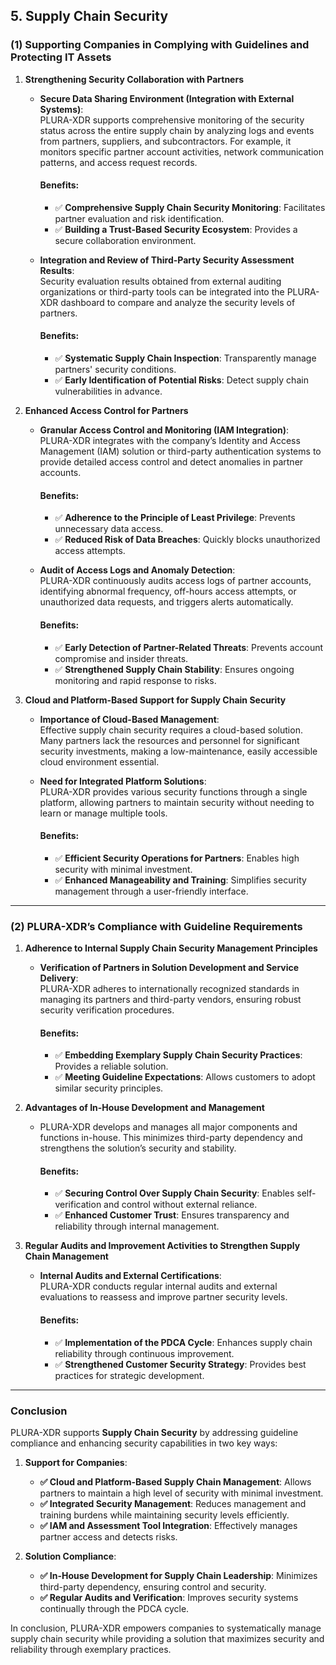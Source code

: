 ## **5. Supply Chain Security**

### (1) Supporting Companies in Complying with Guidelines and Protecting IT Assets

1. **Strengthening Security Collaboration with Partners**  
   - **Secure Data Sharing Environment (Integration with External Systems)**:  
     PLURA-XDR supports comprehensive monitoring of the security status across the entire supply chain by analyzing logs and events from partners, suppliers, and subcontractors. For example, it monitors specific partner account activities, network communication patterns, and access request records.  

     #### Benefits:
     - ✅ **Comprehensive Supply Chain Security Monitoring**: Facilitates partner evaluation and risk identification.  
     - ✅ **Building a Trust-Based Security Ecosystem**: Provides a secure collaboration environment.  

   - **Integration and Review of Third-Party Security Assessment Results**:  
     Security evaluation results obtained from external auditing organizations or third-party tools can be integrated into the PLURA-XDR dashboard to compare and analyze the security levels of partners.  

     #### Benefits:
     - ✅ **Systematic Supply Chain Inspection**: Transparently manage partners' security conditions.  
     - ✅ **Early Identification of Potential Risks**: Detect supply chain vulnerabilities in advance.  

2. **Enhanced Access Control for Partners**  
   - **Granular Access Control and Monitoring (IAM Integration)**:  
     PLURA-XDR integrates with the company’s Identity and Access Management (IAM) solution or third-party authentication systems to provide detailed access control and detect anomalies in partner accounts.  

     #### Benefits:
     - ✅ **Adherence to the Principle of Least Privilege**: Prevents unnecessary data access.  
     - ✅ **Reduced Risk of Data Breaches**: Quickly blocks unauthorized access attempts.  

   - **Audit of Access Logs and Anomaly Detection**:  
     PLURA-XDR continuously audits access logs of partner accounts, identifying abnormal frequency, off-hours access attempts, or unauthorized data requests, and triggers alerts automatically.  

     #### Benefits:
     - ✅ **Early Detection of Partner-Related Threats**: Prevents account compromise and insider threats.  
     - ✅ **Strengthened Supply Chain Stability**: Ensures ongoing monitoring and rapid response to risks.  

3. **Cloud and Platform-Based Support for Supply Chain Security**  
   - **Importance of Cloud-Based Management**:  
     Effective supply chain security requires a cloud-based solution. Many partners lack the resources and personnel for significant security investments, making a low-maintenance, easily accessible cloud environment essential.  

   - **Need for Integrated Platform Solutions**:  
     PLURA-XDR provides various security functions through a single platform, allowing partners to maintain security without needing to learn or manage multiple tools.  

     #### Benefits:
     - ✅ **Efficient Security Operations for Partners**: Enables high security with minimal investment.  
     - ✅ **Enhanced Manageability and Training**: Simplifies security management through a user-friendly interface.  

---

### (2) PLURA-XDR’s Compliance with Guideline Requirements

1. **Adherence to Internal Supply Chain Security Management Principles**  
   - **Verification of Partners in Solution Development and Service Delivery**:  
     PLURA-XDR adheres to internationally recognized standards in managing its partners and third-party vendors, ensuring robust security verification procedures.  

     #### Benefits:
     - ✅ **Embedding Exemplary Supply Chain Security Practices**: Provides a reliable solution.  
     - ✅ **Meeting Guideline Expectations**: Allows customers to adopt similar security principles.  

2. **Advantages of In-House Development and Management**  
   - PLURA-XDR develops and manages all major components and functions in-house. This minimizes third-party dependency and strengthens the solution’s security and stability.  

     #### Benefits:
     - ✅ **Securing Control Over Supply Chain Security**: Enables self-verification and control without external reliance.  
     - ✅ **Enhanced Customer Trust**: Ensures transparency and reliability through internal management.  

3. **Regular Audits and Improvement Activities to Strengthen Supply Chain Management**  
   - **Internal Audits and External Certifications**:  
     PLURA-XDR conducts regular internal audits and external evaluations to reassess and improve partner security levels.  

     #### Benefits:
     - ✅ **Implementation of the PDCA Cycle**: Enhances supply chain reliability through continuous improvement.  
     - ✅ **Strengthened Customer Security Strategy**: Provides best practices for strategic development.  

---

### Conclusion

PLURA-XDR supports **Supply Chain Security** by addressing guideline compliance and enhancing security capabilities in two key ways:

1. **Support for Companies**:  
   - **✅ Cloud and Platform-Based Supply Chain Management**: Allows partners to maintain a high level of security with minimal investment.  
   - **✅ Integrated Security Management**: Reduces management and training burdens while maintaining security levels efficiently.  
   - **✅ IAM and Assessment Tool Integration**: Effectively manages partner access and detects risks.  

2. **Solution Compliance**:  
   - **✅ In-House Development for Supply Chain Leadership**: Minimizes third-party dependency, ensuring control and security.  
   - **✅ Regular Audits and Verification**: Improves security systems continually through the PDCA cycle.  

In conclusion, PLURA-XDR empowers companies to systematically manage supply chain security while providing a solution that maximizes security and reliability through exemplary practices.
